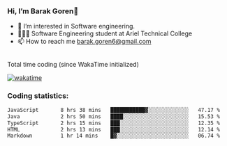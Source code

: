 ###  Hi, I’m Barak Goren👋
- 👀 I’m interested in Software engineering.
- 👨🏼‍🎓 Software Engineering student at Ariel Technical College
- 📫 How to reach me barak.goren6@gmail.com
##
Total time coding (since WakaTime initialized)

[![wakatime](https://wakatime.com/badge/user/5cc5ec80-a806-4ca2-a704-db29274e48cd.svg)](https://wakatime.com/@5cc5ec80-a806-4ca2-a704-db29274e48cd)

   
### Coding statistics:

<!--START_SECTION:waka-->

```txt
JavaScript       8 hrs 38 mins   ███████████▓░░░░░░░░░░░░░   47.17 %
Java             2 hrs 50 mins   ████░░░░░░░░░░░░░░░░░░░░░   15.53 %
TypeScript       2 hrs 15 mins   ███░░░░░░░░░░░░░░░░░░░░░░   12.35 %
HTML             2 hrs 13 mins   ███░░░░░░░░░░░░░░░░░░░░░░   12.14 %
Markdown         1 hr 14 mins    █▓░░░░░░░░░░░░░░░░░░░░░░░   06.74 %
```

<!--END_SECTION:waka-->

<!---
barakgoren/barakgoren is a ✨ special ✨ repository because its `README.md` (this file) appears on your GitHub profile.
You can click the Preview link to take a look at your changes.
--->
